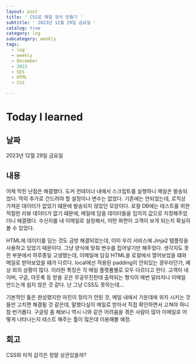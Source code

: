 ```yaml
---
layout: post
title: ' CSS로 메일 양식 만들기 '
subtitle: ' 2023년 12월 29일 금요일 '
catalog: true
category: log
subcategory: weekly
tags:
  - log
  - weekly
  - December
  - 2023
  - SES
  - HTML
  - CSS

---
```


# Today I learned

## 날짜

2023년 12월 29일 금요일

## 내용

 어제 막힌 난점은 해결했다. 도커 컨테이너 내에서 스크립트를 실행하니 메일은 발송되었다. 딱히 추가로 건드려야 할 설정이나 변수는 없었다. 기존에는 안되었는데, 로직상 가져온 데이터가 없었기 떄문에 발송되지 않았던 모양이다. 로컬 DB에는 테스트를 위한 적절한 리뷰 데이터가 없기 떄문에, 메일에 담을 데이터들을 임의의 값으로 지정해주었더니 헤결됐다.  수신자를 내 이메일로 설정해서, 어떤 화면이 고객이 보게 되는지 확실히 볼 수 있었다.

 HTML에 데이터를 담는 것도 금방 해결되었는데, 이미 우리 서비스에 Jinja2 템플릿을 사용하고 있었기 때문이다. 그냥 양식에 맞춰 변수를 집어넣기만 해주었다. 생각지도 못한 부분에서 하루종일 고생했는데, 이메일에 담길 HTML을 로컬에서 열어보았을 떄와 메일로 받아보았을 떄가 다르다. local에선 적용된 padding이 안되있는 경우라던가, 예상 외의 상황이 많다. 이러한 특징은 각 메일 플랫폼별로 모두 다르다고 한다. 고객이 네이버, 구글, 아웃룩 등 받을 곳은 무궁무진한데 출력되는 형식이 매번 달라지니 이메일 만드는게 쉽지 않은 것 같다. 난 그냥 CSS도 못하는데…

 기본적인 틀은 완성했지만 마진이 정리가 안된 것,  메일 내에서 가운데에 위치 시키는 것 들만 고치면 해결될 것 같은데, 말했다싶이 메일로 받아서 직접 확인하면서 고쳐야 하니 참 번거롭다. 구글링 좀 해보니 역시 나와 같은 어려움을 겪은 사람이 많아 이메일로 어떻게 나타나는지 테스트 해주는 툴이 많은데 이용해볼 예정.


## 회고

CSS와 미적 감각은 정말 상관있을까?
